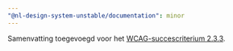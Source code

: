 ```yaml
---
"@nl-design-system-unstable/documentation": minor
---
```


Samenvatting toegevoegd voor het [WCAG-succescriterium 2.3.3](/wcag/2.3.3).
